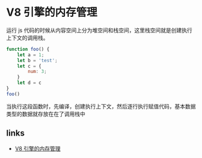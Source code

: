 # V8 引擎的内存管理

运行 js 代码的时候从内容空间上分为堆空间和栈空间，这里栈空间就是创建执行上下文的调用栈。

```js
function foo() {
    let a = 1;
    let b = 'test';
    let c = {
        num: 3;
    }
    let d = c
}
foo()
```

当执行这段函数时，先编译，创建执行上下文，然后逐行执行赋值代码，基本数据类型的数据就存放在在了调用栈中

## links

- [V8 引擎的内存管理](https://juejin.im/post/5e4bd6eaf265da573d619e9a#heading-4)
